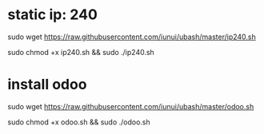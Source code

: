 # static ip: 240

sudo wget https://raw.githubusercontent.com/iunui/ubash/master/ip240.sh

sudo chmod +x ip240.sh && sudo ./ip240.sh

# install odoo 

sudo wget https://raw.githubusercontent.com/iunui/ubash/master/odoo.sh

sudo chmod +x odoo.sh && sudo ./odoo.sh
